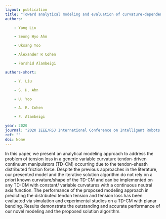 ```yaml
---
layout: publication
title: "Toward analytical modeling and evaluation of curvature-dependent distributed friction force in tendon-driven continuum manipulators"
authors:

    - Yang Liu

    - Seong Hyo Ahn

    - Uksang Yoo

    - Alexander R Cohen

    - Farshid Alambeigi

authors-short:

    - Y. Liu

    - S. H. Ahn

    - U. Yoo

    - A. R. Cohen

    - F. Alambeigi

year: 2020
journal: "2020 IEEE/RSJ International Conference on Intelligent Robots and Systems (IROS)"
ref: ""
doi: None
---
```


In this paper, we present an analytical modeling approach to address the problem of tension loss in a generic variable curvature tendon-driven continuum manipulators (TD-CM) occurring due to the tendon-sheath distributed friction force. Despite the previous approaches in the literature, our presented model and the iterative solution algorithm do not rely on a priori known curvature/shape of the TD-CM and can be implemented on any TD-CM with constant/ variable curvatures with a continuous neutral axis function. The performance of the proposed modeling approach in predicting the distributed tendon tension and tension loss has been evaluated via simulation and experimental studies on a TD-CM with planar bending. Results demonstrate the outstanding and accurate performance of our novel modeling and the proposed solution algorithm.
    